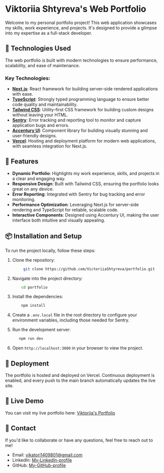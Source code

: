 # Viktoriia Shtyreva's Web Portfolio

Welcome to my personal portfolio project! This web application showcases my skills, work experience, and projects. It's designed to provide a glimpse into my expertise as a full-stack developer.

## 🚀 Technologies Used

The web portfolio is built with modern technologies to ensure performance, scalability, and ease of maintenance.

### Key Technologies:

- **[Next.js](https://nextjs.org/)**: React framework for building server-side rendered applications with ease.
- **[TypeScript](https://www.typescriptlang.org/)**: Strongly typed programming language to ensure better code quality and maintainability.
- **[Tailwind CSS](https://tailwindcss.com/)**: Utility-first CSS framework for building custom designs without leaving your HTML.
- **[Sentry](https://sentry.io/)**: Error tracking and reporting tool to monitor and capture application bugs and errors.
- **[Accentury UI](https://accentury.io/)**: Component library for building visually stunning and user-friendly designs.
- **[Vercel](https://vercel.com/)**: Hosting and deployment platform for modern web applications, with seamless integration for Next.js.

## 🌟 Features

- **Dynamic Portfolio**: Highlights my work experience, skills, and projects in a clear and engaging way.
- **Responsive Design**: Built with Tailwind CSS, ensuring the portfolio looks great on any device.
- **Error Reporting**: Integrated with Sentry for bug tracking and error monitoring.
- **Performance Optimization**: Leveraging Next.js for server-side rendering and TypeScript for reliable, scalable code.
- **Interactive Components**: Designed using Accentury UI, making the user interface both intuitive and visually appealing.

## 📦 Installation and Setup

To run the project locally, follow these steps:

1. Clone the repository:

   ```bash
        git clone https://github.com/VictoriiaShtyreva/portfolio.git
   ```

2. Navigate into the project directory:

   ```bash
       cd portfolio
   ```

3. Install the dependencies:

   ```bash
       npm install
   ```

4. Create a `.env.local` file in the root directory to configure your environment variables, including those needed for Sentry.
5. Run the development server:

   ```bash
      npm run dev
   ```

6. Open `http://localhost:3000` in your browser to view the project.

## 🚀 Deployment

The portfolio is hosted and deployed on Vercel. Continuous deployment is enabled, and every push to the main branch automatically updates the live site.

## 🔗 Live Demo

You can visit my live portfolio here: [Viktoriia's Portfolio](https://portfolio-blush-eight-27.vercel.app/)

## 📧 Contact

If you'd like to collaborate or have any questions, feel free to reach out to me!

- Email: vikatori1409801@gmail.com
- LinkedIn: [My-LinkedIn-profile](https://www.linkedin.com/in/viktoriiashtyreva/)
- GitHub: [My-GitHub-profile](https://github.com/VictoriiaShtyreva)
